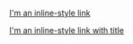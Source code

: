 [I'm an inline-style link](https://www.google.com)

[I'm an inline-style link with title](https://www.google.com "Google's Homepage")
